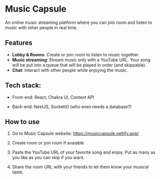 # Music Capsule

An online music streaming platform where you can join room and listen to music with other people in real time.

## Features

- **Lobby & Rooms**: Create or join room to listen to music together.
- **Music streaming**: Stream music only with a YouTube URL. Your song will be put into a queue that will be played in order (and skippable).
- **Chat**: Interact with other people while enjoying the music.

## Tech stack:

- Front-end: React, Chakra UI, Context API

- Back-end: NestJS, SocketIO (who even needs a database?)

## How to use

1. Go to Music Capsule website: https://musiccapsule.netlify.app/

2. Create room or join room if avaiable

3. Paste the YouTube URL of your favorite song and enjoy. Put as many as you like as you can skip if you want.

4. Share the room URL with your friends to let them know your musical taste.
